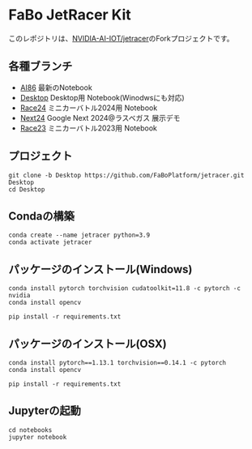 # FaBo JetRacer Kit

このレポジトリは、[NVIDIA-AI-IOT/jetracer](http://github.com/NVIDIA-AI-IOT/jetracer)のForkプロジェクトです。

## 各種ブランチ

- [AI86](https://github.com/FaBoPlatform/jetracer/tree/AI86) 最新のNotebook
- [Desktop](https://github.com/FaBoPlatform/jetracer/tree/Desktop) Desktop用 Notebook(Winodwsにも対応)
- [Race24](https://github.com/FaBoPlatform/jetracer/tree/Race24) ミニカーバトル2024用 Notebook
- [Next24](https://github.com/FaBoPlatform/jetracer/tree/Next24) Google Next 2024@ラスベガス 展示デモ
- [Race23](https://github.com/FaBoPlatform/jetracer/tree/Race23) ミニカーバトル2023用 Notebook
  
## プロジェクト

```
git clone -b Desktop https://github.com/FaBoPlatform/jetracer.git Desktop
cd Desktop
```

## Condaの構築

```
conda create --name jetracer python=3.9
conda activate jetracer
```

## パッケージのインストール(Windows)

```
conda install pytorch torchvision cudatoolkit=11.8 -c pytorch -c nvidia
conda install opencv
```

```
pip install -r requirements.txt
```

## パッケージのインストール(OSX)

```
conda install pytorch==1.13.1 torchvision==0.14.1 -c pytorch
conda install opencv
```

```
pip install -r requirements.txt
```

## Jupyterの起動

```
cd notebooks
jupyter notebook
```
